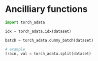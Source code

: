 # Ancilliary functions


```python
import torch_adata

idx = torch_adata.idx(dataset)
```


```python
batch = torch_adata.dummy_batch(dataset)
```

```python
# example
train, val = torch_adata.split(dataset)
```
